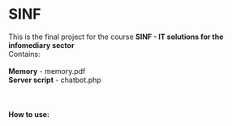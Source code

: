 # SINF
This is the final project for the course <b>SINF - IT solutions for the infomediary sector</b><br />
Contains:<br />
<br />
<b>Memory</b> - memory.pdf<br />
<b>Server script</b> - chatbot.php<br />
<br />
<br />
<br />
<b>How to use:</b><br /><br />
